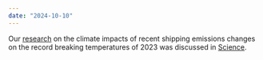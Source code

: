```yaml
---
date: "2024-10-10"
---
```

Our [research](https://egusphere.copernicus.org/preprints/2024/egusphere-2024-1946/) on the climate impacts of recent shipping emissions changes on the record breaking temperatures of 2023 was discussed in [Science](https://www.science.org/doi/10.1126/science.adt7207). 
